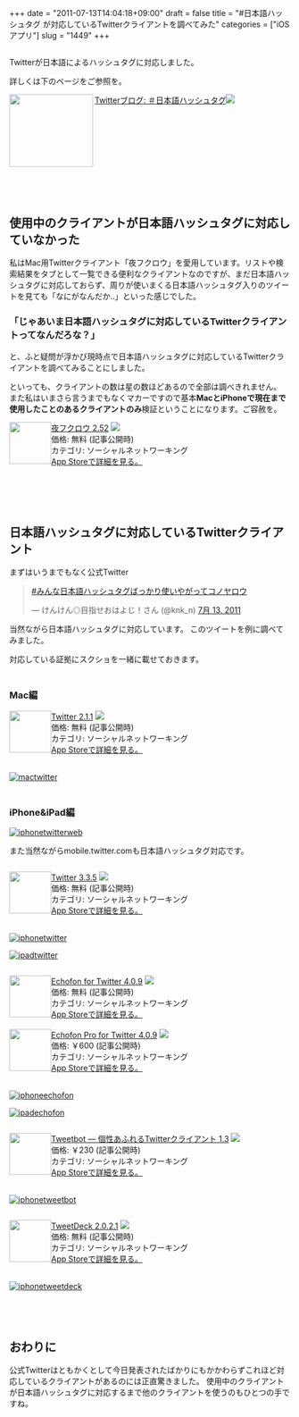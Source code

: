 +++
date = "2011-07-13T14:04:18+09:00"
draft = false
title = "#日本語ハッシュタグ が対応しているTwitterクライアントを調べてみた"
categories = ["iOSアプリ"]
slug = "1449"
+++

<img src="http://knk-n.com/wp-content/uploads/2011/07/twitter-japan.png" alt="" class="aligncenter size-midium/">

Twitterが日本語によるハッシュタグに対応しました。

詳しくは下のページをご参照を。

<a rel="nofollow" target="_blank" href="http://blog.jp.twitter.com/2011/07/blog-post.html"><img class="alignleft" align="left" border="0" src="http://capture.heartrails.com/150x130/shadow?http://blog.jp.twitter.com/2011/07/blog-post.html" alt="" width="150" height="130"/></a><a rel="nofollow" target="_blank" href="http://blog.jp.twitter.com/2011/07/blog-post.html">Twitterブログ: ＃日本語ハッシュタグ</a><a rel="nofollow" target="_blank" href="http://b.hatena.ne.jp/entry/http://blog.jp.twitter.com/2011/07/blog-post.html"><img border="0" src="http://b.hatena.ne.jp/entry/image/http://blog.jp.twitter.com/2011/07/blog-post.html" /></a><br>
<span style="color:#808080;font-size:80%;"></span><br>
<strong></strong><br style="clear:both;"/>

<!--more-->

<p style="margin-top: 6em;">

<h2>使用中のクライアントが日本語ハッシュタグに対応していなかった</h2>

私はMac用Twitterクライアント「夜フクロウ」を愛用しています。リストや検索結果をタブとして一覧できる便利なクライアントなのですが、まだ日本語ハッシュタグに対応しておらず、周りが使いまくる日本語ハッシュタグ入りのツイートを見ても「なにがなんだか..」といった感じでした。

<h3>「じゃあいま日本語ハッシュタグに対応しているTwitterクライアントってなんだろな？」</h3>

と、ふと疑問が浮かび現時点で日本語ハッシュタグに対応しているTwitterクライアントを調べてみることにしました。

といっても、クライアントの数は星の数ほどあるので全部は調べきれません。
また私はいまさら言うまでもなくマカーですので基本<strong>MacとiPhoneで現在まで使用したことのあるクライアントのみ</strong>検証ということになります。ご容赦を。
<p style="margin-top: 1em;">
<div class="amz-etr-under"><div class="amz-left" style="float:left;"><div class="amz-image"><a href="http://itunes.apple.com/jp/app/id428834068?mt=12&uo=4" target="new"><img width="75" height="75" class="appsImg" src="http://a2.mzstatic.com/us/r1000/079/Purple/71/82/f3/mzi.ojhsedcn.512x512-75.png" alt=""></a></div></div><div class="amz-right"><div class="amz-title"><a href="http://itunes.apple.com/jp/app/id428834068?mt=12&uo=4" target="new">夜フクロウ 2.52</a> <a href="http://itunes.apple.com/jp/app/id428834068?mt=12&uo=4" target="itunes_store"><img src="http://ax.phobos.apple.com.edgesuite.net/ja_jp/images/web/linkmaker/badge_macappstore-sm.gif" style="border: 0;"></a></div><div class="amz-detail">価格: 無料 (記事公開時)<br>カテゴリ: ソーシャルネットワーキング<br><a href="http://itunes.apple.com/jp/app/id428834068?mt=12&uo=4" target="new">App Storeで詳細を見る。</a></div></div></div>
<br clear="all" />

<p style="margin-top: 6em;">

<h2>日本語ハッシュタグに対応しているTwitterクライアント</h2>
まずはいうまでもなく公式Twitter

<blockquote class="twitter-tweet" lang="ja"><p><a href="https://twitter.com/search/%2523みんな日本語ハッシュタグばっかり使いやがってコノヤロウ">#みんな日本語ハッシュタグばっかり使いやがってコノヤロウ</a></p>&mdash; けんけん◎目指せおはよじ！さん (@knk_n) <a href="https://twitter.com/knk_n/status/90974385632067584" data-datetime="2011-07-13T02:42:38+00:00">7月 13, 2011</a></blockquote>

当然ながら日本語ハッシュタグに対応しています。
このツイートを例に調べてみました。

対応している証拠にスクショを一緒に載せておきます。

<p style="margin-top: 3em;">

<h3>Mac編</h3>
<div class="amz-etr-under"><div class="amz-left" style="float:left;"><div class="amz-image"><a href="http://itunes.apple.com/jp/app/twitter/id409789998?mt=12&uo=4" target="new"><img width="75" height="75" class="appsImg" src="http://a2.mzstatic.com/us/r1000/054/Purple/46/11/cc/mzi.fzyeykio.512x512-75.png" alt=""></a></div></div><div class="amz-right"><div class="amz-title"><a href="http://itunes.apple.com/jp/app/twitter/id409789998?mt=12&uo=4" target="new">Twitter 2.1.1</a> <a href="http://itunes.apple.com/jp/app/twitter/id409789998?mt=12&uo=4" target="itunes_store"><img src="http://ax.phobos.apple.com.edgesuite.net/ja_jp/images/web/linkmaker/badge_macappstore-sm.gif" style="border: 0;"></a></div><div class="amz-detail">価格: 無料 (記事公開時)<br>カテゴリ: ソーシャルネットワーキング<br><a href="http://itunes.apple.com/jp/app/twitter/id409789998?mt=12&uo=4" target="new">App Storeで詳細を見る。</a></div></div></div>
<br clear="all" />

<a rel="nofollow" target="_blank" href="http://www.flickr.com/photos/knk_n/5932225615/" title="mactwitter by kenke_n, on Flickr"><img class="flickr_photo" src="http://farm7.static.flickr.com/6026/5932225615_ea6e02dfff.jpg" alt="mactwitter"/></a>

<p style="margin-top: 3em;">

<h3>iPhone&iPad編</h3>
<a rel="nofollow" target="_blank" href="http://www.flickr.com/photos/knk_n/5932782152/" title="iphonetwitterweb by kenke_n, on Flickr"><img class="flickr_photo" src="http://farm7.static.flickr.com/6004/5932782152_b91dd8dc9d.jpg" alt="iphonetwitterweb"/></a>

また当然ながらmobile.twitter.comも日本語ハッシュタグ対応です。

<p style="margin-top: 2em;">

<div class="amz-etr-under"><div class="amz-left" style="float:left;"><div class="amz-image"><a href="http://itunes.apple.com/jp/app/twitter/id333903271?mt=8&uo=4" target="new"><img width="75" height="75" class="appsImg" src="http://a2.mzstatic.com/us/r1000/056/Purple/3e/8f/8a/mzl.juddmkll.png" alt=""></a></div></div><div class="amz-right"><div class="amz-title"><a href="http://itunes.apple.com/jp/app/twitter/id333903271?mt=8&uo=4" target="new">Twitter 3.3.5</a> <a href="http://itunes.apple.com/jp/app/twitter/id333903271?mt=8&uo=4" target="itunes_store"><img src="http://ax.phobos.apple.com.edgesuite.net/ja_jp/images/web/linkmaker/badge_appstore-sm.gif" style="border: 0;"></a></div><div class="amz-detail">価格: 無料 (記事公開時)<br>カテゴリ: ソーシャルネットワーキング<br><a href="http://itunes.apple.com/jp/app/twitter/id333903271?mt=8&uo=4" target="new">App Storeで詳細を見る。</a></div></div></div>
<br clear="all" />

<a rel="nofollow" target="_blank" href="http://www.flickr.com/photos/knk_n/5932781892/" title="iphonetwitter by kenke_n, on Flickr"><img class="flickr_photo" src="http://farm7.static.flickr.com/6146/5932781892_a22bbbcf52.jpg" alt="iphonetwitter"/></a>

<a rel="nofollow" target="_blank" href="http://www.flickr.com/photos/knk_n/5932225547/" title="ipadtwitter by kenke_n, on Flickr"><img class="flickr_photo" src="http://farm7.static.flickr.com/6020/5932225547_b1c527e6d7.jpg" alt="ipadtwitter"/></a>

<p style="margin-top: 2em;">

<div class="amz-etr-under"><div class="amz-left" style="float:left;"><div class="amz-image"><a href="http://itunes.apple.com/jp/app/echofon-for-twitter/id286756410?mt=8&uo=4" target="new"><img width="75" height="75" class="appsImg" src="http://a3.mzstatic.com/us/r1000/014/Purple/02/63/bc/mzl.aypxlbia.png" alt=""></a></div></div><div class="amz-right"><div class="amz-title"><a href="http://itunes.apple.com/jp/app/echofon-for-twitter/id286756410?mt=8&uo=4" target="new">Echofon for Twitter 4.0.9</a> <a href="http://itunes.apple.com/jp/app/echofon-for-twitter/id286756410?mt=8&uo=4" target="itunes_store"><img src="http://ax.phobos.apple.com.edgesuite.net/ja_jp/images/web/linkmaker/badge_appstore-sm.gif" style="border: 0;"></a></div><div class="amz-detail">価格: 無料 (記事公開時)<br>カテゴリ: ソーシャルネットワーキング<br><a href="http://itunes.apple.com/jp/app/echofon-for-twitter/id286756410?mt=8&uo=4" target="new">App Storeで詳細を見る。</a></div></div></div>
<br clear="all" />

<div class="amz-etr-under"><div class="amz-left" style="float:left;"><div class="amz-image"><a href="http://itunes.apple.com/jp/app/echofon-pro-for-twitter/id315577859?mt=8&uo=4" target="new"><img width="75" height="75" class="appsImg" src="http://a4.mzstatic.com/us/r1000/021/Purple/39/37/17/mzl.xxkxkmjn.png" alt=""></a></div></div><div class="amz-right"><div class="amz-title"><a href="http://itunes.apple.com/jp/app/echofon-pro-for-twitter/id315577859?mt=8&uo=4" target="new">Echofon Pro for Twitter 4.0.9</a> <a href="http://itunes.apple.com/jp/app/echofon-pro-for-twitter/id315577859?mt=8&uo=4" target="itunes_store"><img src="http://ax.phobos.apple.com.edgesuite.net/ja_jp/images/web/linkmaker/badge_appstore-sm.gif" style="border: 0;"></a></div><div class="amz-detail">価格: &#65509;600 (記事公開時)<br>カテゴリ: ソーシャルネットワーキング<br><a href="http://itunes.apple.com/jp/app/echofon-pro-for-twitter/id315577859?mt=8&uo=4" target="new">App Storeで詳細を見る。</a></div></div></div>
<br clear="all" />

<a rel="nofollow" target="_blank" href="http://www.flickr.com/photos/knk_n/5932225759/" title="iphoneechofon by kenke_n, on Flickr"><img class="flickr_photo" src="http://farm7.static.flickr.com/6023/5932225759_0f9cf10767.jpg" alt="iphoneechofon"/></a>


<a rel="nofollow" target="_blank" href="http://www.flickr.com/photos/knk_n/5932225477/" title="ipadechofon by kenke_n, on Flickr"><img class="flickr_photo" src="http://farm7.static.flickr.com/6027/5932225477_f294c8982f.jpg" alt="ipadechofon"/></a>

<p style="margin-top: 2em;">

<div class="amz-etr-under"><div class="amz-left" style="float:left;"><div class="amz-image"><a href="http://itunes.apple.com/jp/app/id428851691?mt=8&uo=4" target="new"><img width="75" height="75" class="appsImg" src="http://a5.mzstatic.com/us/r1000/099/Purple/79/78/b2/mzl.ektpitqo.png" alt=""></a></div></div><div class="amz-right"><div class="amz-title"><a href="http://itunes.apple.com/jp/app/id428851691?mt=8&uo=4" target="new">Tweetbot — 個性あふれるTwitterクライアント 1.3</a> <a href="http://itunes.apple.com/jp/app/id428851691?mt=8&uo=4" target="itunes_store"><img src="http://ax.phobos.apple.com.edgesuite.net/ja_jp/images/web/linkmaker/badge_appstore-sm.gif" style="border: 0;"></a></div><div class="amz-detail">価格: &#65509;230 (記事公開時)<br>カテゴリ: ソーシャルネットワーキング<br><a href="http://itunes.apple.com/jp/app/id428851691?mt=8&uo=4" target="new">App Storeで詳細を見る。</a></div></div></div>
<br clear="all" />

<a rel="nofollow" target="_blank" href="http://www.flickr.com/photos/knk_n/5932782026/" title="iphonetweetbot by kenke_n, on Flickr"><img class="flickr_photo" src="http://farm7.static.flickr.com/6122/5932782026_cf5bdcfc5c.jpg" alt="iphonetweetbot"/></a>

<p style="margin-top: 2em;">

<div class="amz-etr-under"><div class="amz-left" style="float:left;"><div class="amz-image"><a href="http://itunes.apple.com/jp/app/tweetdeck/id429654148?mt=8&uo=4" target="new"><img width="75" height="75" class="appsImg" src="http://a3.mzstatic.com/us/r1000/052/Purple/e9/39/6e/mzl.fdilsjhe.png" alt=""></a></div></div><div class="amz-right"><div class="amz-title"><a href="http://itunes.apple.com/jp/app/tweetdeck/id429654148?mt=8&uo=4" target="new">TweetDeck 2.0.2.1</a> <a href="http://itunes.apple.com/jp/app/tweetdeck/id429654148?mt=8&uo=4" target="itunes_store"><img src="http://ax.phobos.apple.com.edgesuite.net/ja_jp/images/web/linkmaker/badge_appstore-sm.gif" style="border: 0;"></a></div><div class="amz-detail">価格: 無料 (記事公開時)<br>カテゴリ: ソーシャルネットワーキング<br><a href="http://itunes.apple.com/jp/app/tweetdeck/id429654148?mt=8&uo=4" target="new">App Storeで詳細を見る。</a></div></div></div>
<br clear="all" />

<a rel="nofollow" target="_blank" href="http://www.flickr.com/photos/knk_n/5932225883/" title="iphonetweetdeck by kenke_n, on Flickr"><img class="flickr_photo" src="http://farm7.static.flickr.com/6124/5932225883_ee9da08150.jpg" alt="iphonetweetdeck"/></a>


<p style="margin-top: 6em;">

<h2>おわりに</h2>
公式Twitterはともかくとして今日発表されたばかりにもかかわらずこれほど対応しているクライアントがあるのには正直驚きました。
使用中のクライアントが日本語ハッシュタグに対応するまで他のクライアントを使うのもひとつの手ですね。
